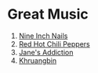 # Great Music
1. [Nine Inch Nails](nin.md)
2. [Red Hot Chili Peppers](rhcp.md)
3. [Jane's Addiction](janesaddiction.md)
4. [Khruangbin](kb.md)
